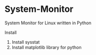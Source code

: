 System-Monitor
==============

System Monitor for Linux written in Python

Install
1. Install sysstat
2. Install matplotlib library for python
